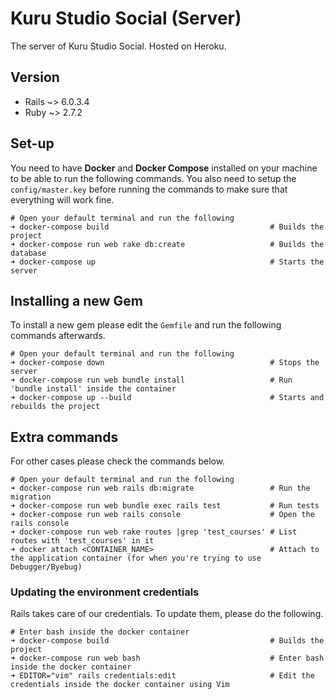 # Kuru Studio Social (Server)
The server of Kuru Studio Social. Hosted on Heroku.

## Version
- Rails ~> 6.0.3.4
- Ruby ~> 2.7.2

## Set-up
You need to have **Docker** and **Docker Compose** installed on your machine to be able to run the following commands. You also need to setup the `config/master.key` before running the commands to make sure that everything will work fine.
```
# Open your default terminal and run the following
➜ docker-compose build                                    # Builds the project
➜ docker-compose run web rake db:create                   # Builds the database
➜ docker-compose up                                       # Starts the server
```

## Installing a new Gem
To install a new gem please edit the `Gemfile` and run the following commands afterwards.
```
# Open your default terminal and run the following
➜ docker-compose down                                     # Stops the server
➜ docker-compose run web bundle install                   # Run 'bundle install' inside the container
➜ docker-compose up --build                               # Starts and rebuilds the project
```

## Extra commands
For other cases please check the commands below.
```
# Open your default terminal and run the following
➜ docker-compose run web rails db:migrate                 # Run the migration
➜ docker-compose run web bundle exec rails test           # Run tests
➜ docker-compose run web rails console                    # Open the rails console
➜ docker-compose run web rake routes |grep 'test_courses' # List routes with 'test_courses' in it
➜ docker attach <CONTAINER_NAME>                          # Attach to the application container (for when you're trying to use Debugger/Byebug)
```

### Updating the environment credentials
Rails takes care of our credentials. To update them, please do the following.
```
# Enter bash inside the docker container
➜ docker-compose build                                    # Builds the project
➜ docker-compose run web bash                             # Enter bash inside the docker container
➜ EDITOR="vim" rails credentials:edit                     # Edit the credentials inside the docker container using Vim
```
